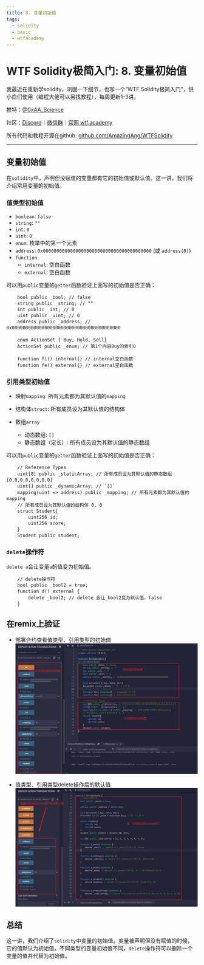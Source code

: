 ```yaml
---
title: 8. 变量初始值
tags:
  - solidity
  - basic
  - wtfacademy
---
```


# WTF Solidity极简入门: 8. 变量初始值

我最近在重新学solidity，巩固一下细节，也写一个“WTF Solidity极简入门”，供小白们使用（编程大佬可以另找教程），每周更新1-3讲。

推特：[@0xAA_Science](https://twitter.com/0xAA_Science)

社区：[Discord](https://discord.gg/5akcruXrsk)｜[微信群](https://docs.google.com/forms/d/e/1FAIpQLSe4KGT8Sh6sJ7hedQRuIYirOoZK_85miz3dw7vA1-YjodgJ-A/viewform?usp=sf_link)｜[官网 wtf.academy](https://wtf.academy)

所有代码和教程开源在github: [github.com/AmazingAng/WTFSolidity](https://github.com/AmazingAng/WTFSolidity)

-----

## 变量初始值

在`solidity`中，声明但没赋值的变量都有它的初始值或默认值。这一讲，我们将介绍常用变量的初始值。

### 值类型初始值

- `boolean`: `false`
- `string`: `""`
- `int`: `0`
- `uint`: `0`
- `enum`: 枚举中的第一个元素
- `address`: `0x0000000000000000000000000000000000000000` (或 `address(0)`)
- `function`
    - `internal`: 空白函数
    - `external`: 空白函数

可以用`public`变量的`getter`函数验证上面写的初始值是否正确：
```solidity
    bool public _bool; // false
    string public _string; // ""
    int public _int; // 0
    uint public _uint; // 0
    address public _address; // 0x0000000000000000000000000000000000000000

    enum ActionSet { Buy, Hold, Sell}
    ActionSet public _enum; // 第1个内容Buy的索引0

    function fi() internal{} // internal空白函数
    function fe() external{} // external空白函数 
```

### 引用类型初始值
- 映射`mapping`: 所有元素都为其默认值的`mapping`

- 结构体`struct`: 所有成员设为其默认值的结构体

- 数组`array`
    - 动态数组: `[]`
    - 静态数组（定长）: 所有成员设为其默认值的静态数组

可以用`public`变量的`getter`函数验证上面写的初始值是否正确：
```solidity
    // Reference Types
    uint[8] public _staticArray; // 所有成员设为其默认值的静态数组[0,0,0,0,0,0,0,0]
    uint[] public _dynamicArray; // `[]`
    mapping(uint => address) public _mapping; // 所有元素都为其默认值的mapping
    // 所有成员设为其默认值的结构体 0, 0
    struct Student{
        uint256 id;
        uint256 score; 
    }
    Student public student;
```

### `delete`操作符
`delete a`会让变量`a`的值变为初始值。
```solidity
    // delete操作符
    bool public _bool2 = true; 
    function d() external {
        delete _bool2; // delete 会让_bool2变为默认值，false
    }
```
## 在remix上验证
- 部署合约查看值类型、引用类型的初始值
![](./img/8-1.png)

- 值类型、引用类型delete操作后的默认值
![](./img/8-2.png)

## 总结
这一讲，我们介绍了`solidity`中变量的初始值。变量被声明但没有赋值的时候，它的值默认为初始值。不同类型的变量初始值不同，`delete`操作符可以删除一个变量的值并代替为初始值。

